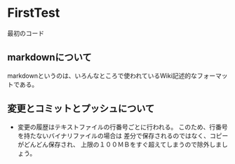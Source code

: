 # FirstTest
最初のコード

## markdownについて
markdownというのは、いろんなところで使われているWiki記述的なフォーマットである。
## 変更とコミットとプッシュについて
- 変更の履歴はテキストファイルの行番号ごとに行われる。
このため、行番号を持たないバイナリファイルの場合は
差分で保存されるのではなく、コピーがどんどん保存され、
上限の１００ＭＢをすぐ超えてしまうので除外しましょう。


